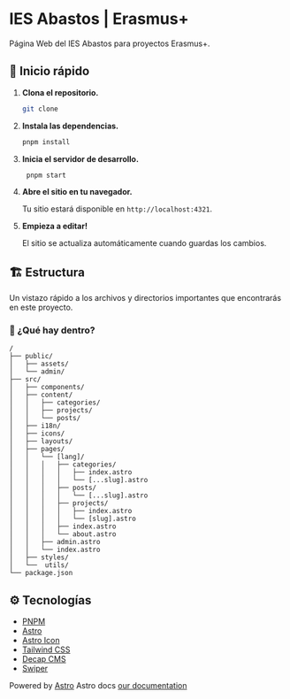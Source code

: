 # IES Abastos | Erasmus+

Página Web del IES Abastos para proyectos Erasmus+.

## 🚀 Inicio rápido

1. **Clona el repositorio.**

   ```sh
   git clone
   ```

2. **Instala las dependencias.**

   ```sh
   pnpm install
   ```

3. **Inicia el servidor de desarrollo.**

   ```sh
    pnpm start
   ```

4. **Abre el sitio en tu navegador.**

   Tu sitio estará disponible en `http://localhost:4321`.

5. **Empieza a editar!**

   El sitio se actualiza automáticamente cuando guardas los cambios.

## 🏗️ Estructura

Un vistazo rápido a los archivos y directorios importantes que encontrarás en este proyecto.

### 🧐 ¿Qué hay dentro?

```text
/
├── public/
│   ├── assets/
│   └── admin/
├── src/
│   ├── components/
│   ├── content/
│   │   ├── categories/
│   │   ├── projects/
│   │   └── posts/
│   ├── i18n/
│   ├── icons/
│   ├── layouts/
│   ├── pages/
│   │   └── [lang]/
│   │   │   ├── categories/
│   │   │   │   ├── index.astro
│   │   │   │   └── [...slug].astro
│   │   │   ├── posts/
│   │   │   │   └── [...slug].astro
│   │   │   ├── projects/
│   │   │   │   ├── index.astro
│   │   │   │   └── [slug].astro
│   │   │   ├── index.astro
│   │   │   └── about.astro
│   │   ├── admin.astro
│   │   └── index.astro
│   ├── styles/
│   └──  utils/
└── package.json
```

## ⚙️ Tecnologías

- [PNPM](https://pnpm.io)
- [Astro](https://astro.build)
- [Astro Icon](https://astroicon.dev)
- [Tailwind CSS](https://tailwindcss.com)
- [Decap CMS](https://decapcms.com)
- [Swiper](https://swiperjs.com)

Powered by [Astro](https://docs.astro.build)
Astro docs [our documentation](https://docs.astro.build)
